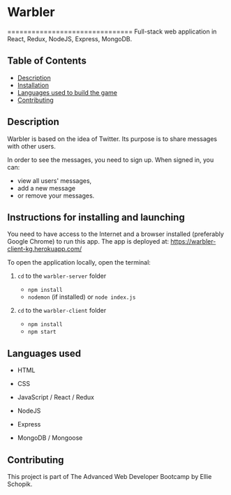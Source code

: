 # Warbler
===============================
Full-stack web application in React, Redux, NodeJS, Express, MongoDB.

## Table of Contents

* [Description](#description)
* [Installation](#instructions-for-installing-and-launching)
* [Languages used to build the game](#languages-used)
* [Contributing](#contributing)

## Description
Warbler is based on the idea of Twitter. 
Its purpose is to share messages with other users.

In order to see the messages, you need to sign up.
When signed in, you can:
 - view all users' messages, 
 - add a new message 
 - or remove your messages.

## Instructions for installing and launching
You need to have access to the Internet and a browser installed (preferably Google Chrome) to run this app.
The app is deployed at: https://warbler-client-kg.herokuapp.com/

To open the application locally, open the terminal:
1.  `cd` to the `warbler-server` folder

    * `npm install`
    * `nodemon` (if installed) or `node index.js`

2.  `cd` to the `warbler-client` folder

    * `npm install`
    * `npm start`

## Languages used

*	HTML
*	CSS
*	JavaScript / React / Redux

* NodeJS
* Express
* MongoDB / Mongoose

## Contributing

This project is part of The Advanced Web Developer Bootcamp by Ellie Schopik.
